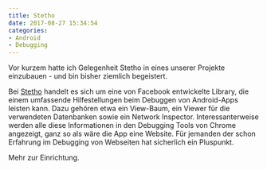 ```yaml
---
title: Stetho
date: 2017-08-27 15:34:54
categories:
- Android
- Debugging
---
```

Vor kurzem hatte ich Gelegenheit Stetho in eines unserer Projekte einzubauen - und bin bisher ziemlich begeistert.

Bei [Stetho](http://facebook.github.io/stetho/) handelt es sich um eine von Facebook entwickelte Library, die einem umfassende Hilfestellungen beim Debuggen von Android-Apps leisten kann. Dazu gehören etwa ein View-Baum, ein Viewer für die verwendeten Datenbanken sowie ein Network Inspector. Interessanterweise werden alle diese Informationen in den Debugging Tools von Chrome angezeigt, ganz so als wäre die App eine Website. Für jemanden der schon Erfahrung im Debugging von Webseiten hat sicherlich ein Pluspunkt.

Mehr zur Einrichtung.